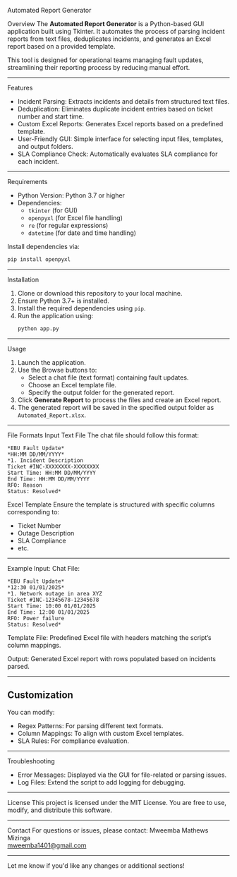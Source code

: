 

Automated Report Generator

 Overview
The **Automated Report Generator** is a Python-based GUI application built using Tkinter. It automates the process of parsing incident reports from text files, deduplicates incidents, and generates an Excel report based on a provided template.

This tool is designed for operational teams managing fault updates, streamlining their reporting process by reducing manual effort.

---

Features
- Incident Parsing: Extracts incidents and details from structured text files.
- Deduplication: Eliminates duplicate incident entries based on ticket number and start time.
- Custom Excel Reports: Generates Excel reports based on a predefined template.
- User-Friendly GUI: Simple interface for selecting input files, templates, and output folders.
- SLA Compliance Check: Automatically evaluates SLA compliance for each incident.

---

 Requirements
- Python Version: Python 3.7 or higher
- Dependencies: 
  - `tkinter` (for GUI)
  - `openpyxl` (for Excel file handling)
  - `re` (for regular expressions)
  - `datetime` (for date and time handling)

Install dependencies via:
```bash
pip install openpyxl
```

---

Installation
1. Clone or download this repository to your local machine.
2. Ensure Python 3.7+ is installed.
3. Install the required dependencies using `pip`.
4. Run the application using:
   ```bash
   python app.py
   ```

---

Usage
1. Launch the application.
2. Use the Browse buttons to:
   - Select a chat file (text format) containing fault updates.
   - Choose an Excel template file.
   - Specify the output folder for the generated report.
3. Click **Generate Report** to process the files and create an Excel report.
4. The generated report will be saved in the specified output folder as `Automated_Report.xlsx`.

---

File Formats
Input Text File
The chat file should follow this format:
```
*EBU Fault Update*
*HH:MM DD/MM/YYYY*
*1. Incident Description
Ticket #INC-XXXXXXXX-XXXXXXXX
Start Time: HH:MM DD/MM/YYYY
End Time: HH:MM DD/MM/YYYY
RFO: Reason
Status: Resolved*
```

 Excel Template
Ensure the template is structured with specific columns corresponding to:
- Ticket Number
- Outage Description
- SLA Compliance
- etc.

---

Example
Input:
Chat File:
```
*EBU Fault Update*
*12:30 01/01/2025*
*1. Network outage in area XYZ
Ticket #INC-12345678-12345678
Start Time: 10:00 01/01/2025
End Time: 12:00 01/01/2025
RFO: Power failure
Status: Resolved*
```
Template File:
Predefined Excel file with headers matching the script’s column mappings.

Output:
Generated Excel report with rows populated based on incidents parsed.

---

## Customization
You can modify:
- Regex Patterns: For parsing different text formats.
- Column Mappings: To align with custom Excel templates.
- SLA Rules: For compliance evaluation.

---

Troubleshooting
- Error Messages: Displayed via the GUI for file-related or parsing issues.
- Log Files: Extend the script to add logging for debugging.

---

 License
This project is licensed under the MIT License. You are free to use, modify, and distribute this software.

---

 Contact
For questions or issues, please contact:
Mweemba Mathews Mizinga   
mweemba1401@gmail.com

--- 

Let me know if you'd like any changes or additional sections!
